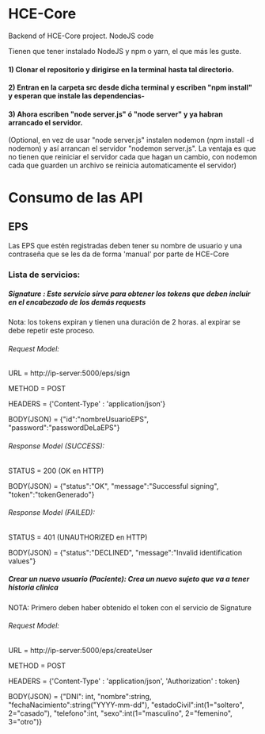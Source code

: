 # HCE-Core
Backend of HCE-Core project. NodeJS code

Tienen que tener instalado NodeJS y npm o yarn, el que más les guste.

#### 1) Clonar el repositorio y dirigirse en la terminal hasta tal directorio.
#### 2) Entran en la carpeta src desde dicha terminal y escriben "npm install" y esperan que instale las dependencias-
#### 3) Ahora escriben "node server.js" ó "node server" y ya habran arrancado el servidor.

(Optional, en vez de usar "node server.js" instalen nodemon (npm install -d nodemon) y así arrancan el servidor "nodemon server.js".
La ventaja es que no tienen que reiniciar el servidor cada que hagan un cambio, con nodemon cada que guarden un archivo se reinicia automaticamente el servidor)

# Consumo de las API
## EPS
Las EPS que estén registradas deben tener su nombre de usuario y una contraseña
que se les da de forma 'manual' por parte de HCE-Core
### Lista de servicios:
##### Signature : Este servicio sirve para obtener los tokens que deben incluir en el encabezado de los demás requests
Nota: los tokens expiran y tienen una duración de 2 horas. al expirar se debe repetir este proceso.
###### Request Model:
URL = http://ip-server:5000/eps/sign

METHOD = POST

HEADERS = {'Content-Type' : 'application/json'}

BODY(JSON) = {"id":"nombreUsuarioEPS", "password":"passwordDeLaEPS"}
###### Response Model (SUCCESS):
STATUS = 200 (OK en HTTP)

BODY(JSON) = {"status":"OK", "message":"Successful signing", "token":"tokenGenerado"}
###### Response Model (FAILED):
STATUS = 401 (UNAUTHORIZED en HTTP)

BODY(JSON) = {"status":"DECLINED", "message":"Invalid identification values"}
##### Crear un nuevo usuario (Paciente): Crea un nuevo sujeto que va a tener historia clinica
NOTA: Primero deben haber obtenido el token con el servicio de Signature
###### Request Model:
URL = http://ip-server:5000/eps/createUser

METHOD = POST

HEADERS = {'Content-Type' : 'application/json', 'Authorization' : token}

BODY(JSON) = {"DNI": int, "nombre":string, "fechaNacimiento":string("YYYY-mm-dd"), "estadoCivil":int(1="soltero", 2="casado"), "telefono":int, "sexo":int(1="masculino", 2="femenino", 3="otro")}
